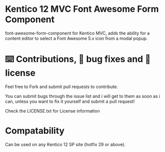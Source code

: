 # Kentico 12 MVC Font Awesome Form Component
font-awesome-form-component for Kentico MVC, adds the ability for a content editor to select a Font Awesome 5.x icon from a modal popup.

# ⌨️ Contributions, 🐛 bug fixes and 📜 license
Feel free to Fork and submit pull requests to contribute.

You can submit bugs through the issue list and i will get to them as soon as i can, unless you want to fix it yourself and submit a pull request!

Check the LICENSE.txt for License information

# Compatability
Can be used on any Kentico 12 SP site (hotfix 29 or above).
